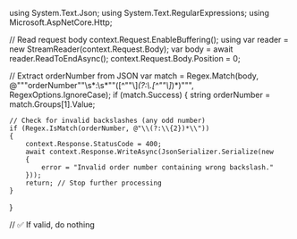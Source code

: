 using System.Text.Json;
using System.Text.RegularExpressions;
using Microsoft.AspNetCore.Http;

// Read request body
context.Request.EnableBuffering();
using var reader = new StreamReader(context.Request.Body);
var body = await reader.ReadToEndAsync();
context.Request.Body.Position = 0;

// Extract orderNumber from JSON
var match = Regex.Match(body, @"""orderNumber""\s*:\s*""([^""\\]*(?:\\.[^""\\]*)*)""", RegexOptions.IgnoreCase);
if (match.Success)
{
    string orderNumber = match.Groups[1].Value;

    // Check for invalid backslashes (any odd number)
    if (Regex.IsMatch(orderNumber, @"\\(?:\\{2})*\\"))
    {
        context.Response.StatusCode = 400;
        await context.Response.WriteAsync(JsonSerializer.Serialize(new
        {
            error = "Invalid order number containing wrong backslash."
        }));
        return; // Stop further processing
    }
}

// ✅ If valid, do nothing
